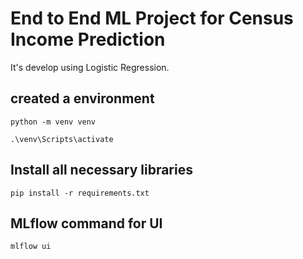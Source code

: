 # End to End ML Project for Census Income Prediction

It's develop using Logistic Regression.

## created a environment
```
python -m venv venv

.\venv\Scripts\activate
```

## Install all necessary libraries
```
pip install -r requirements.txt
```

## MLflow command for UI
```
mlflow ui
```